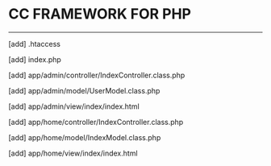# CC FRAMEWORK FOR PHP

----------

[add] .htaccess

[add] index.php

[add] app/admin/controller/IndexController.class.php

[add] app/admin/model/UserModel.class.php

[add] app/admin/view/index/index.html

[add] app/home/controller/IndexController.class.php

[add] app/home/model/IndexModel.class.php

[add] app/home/view/index/index.html
